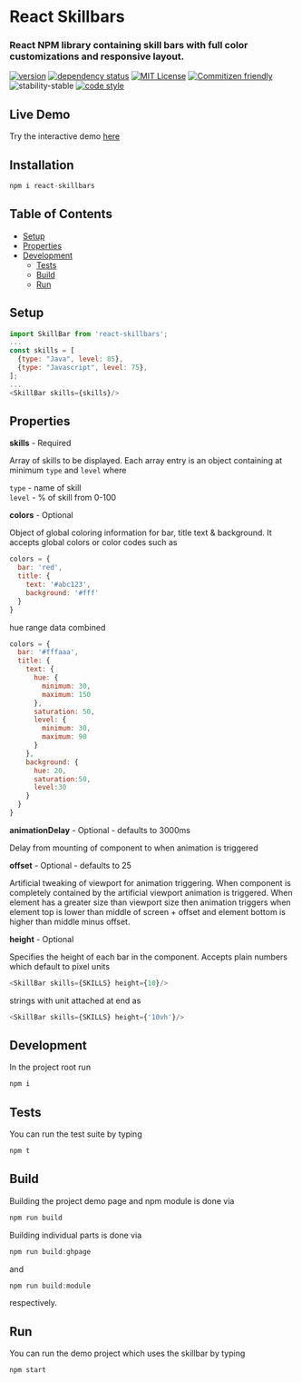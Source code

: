 # React Skillbars

### React NPM library containing skill bars with full color customizations and responsive layout.
[![version](https://img.shields.io/npm/v/react-skillbars.svg)](http://npm.im/react-skillbars)
[![dependency status](https://img.shields.io/david/crisboarna/react-skillbars.svg)](https://david-dm.org/crisboarna/react-skillbars)
[![MIT License](https://img.shields.io/npm/l/react-skillbars.svg)](http://opensource.org/licenses/MIT)
[![Commitizen friendly](https://img.shields.io/badge/commitizen-friendly-brightgreen.svg?style=flat-square)](http://commitizen.github.io/cz-cli/)
![stability-stable](https://img.shields.io/badge/stability-stable-green.svg)
[![code style](https://img.shields.io/badge/code%20style-airbnb-brightgreen.svg)](https://img.shields.io/badge/code%20style-airbnb-brightgreen.svg)

## Live Demo
Try the interactive demo [here](https://crisboarna.github.io/react-skillbars)

## Installation

```javascript
npm i react-skillbars
```

## Table of Contents
* [Setup](#setup)
* [Properties](#properties)
* [Development](#development)
  * [Tests](#tests)
  * [Build](#build)
  * [Run](#run)
  
## Setup

```javascript
import SkillBar from 'react-skillbars';
...
const skills = [
  {type: "Java", level: 85},
  {type: "Javascript", level: 75},
];
...
<SkillBar skills={skills}/>
```

## Properties
<b>skills</b> - Required

Array of skills to be displayed. Each array entry is an object containing at minimum `type` and `level` where <br/>

`type` - name of skill <br/>
`level` - % of skill from 0-100

<b>colors</b> - Optional

Object of global coloring information for bar, title text & background. It accepts global colors or color codes such as 
```javascript
colors = {
  bar: 'red',
  title: {
    text: '#abc123',
    background: '#fff'
  }
}
```
hue range data combined
```javascript
colors = {
  bar: '#fffaaa',
  title: {
    text: {
      hue: {
        minimum: 30,
        maximum: 150
      },
      saturation: 50,
      level: {
        minimum: 30,
        maximum: 90
      }
    },
    background: {
      hue: 20,
      saturation:50,
      level:30
    }
  }
}
```
<b>animationDelay</b> - Optional - defaults to 3000ms

Delay from mounting of component to when animation is triggered

<b>offset</b> - Optional - defaults to 25

Artificial tweaking of viewport for animation triggering. When component is completely contained by the artificial viewport animation is triggered. When element has a greater size than viewport size then animation triggers when element top is lower than middle of screen + offset and element bottom is higher than middle minus offset.

<b>height</b> - Optional

Specifies the height of each bar in the component. Accepts plain numbers which default to pixel units

```javascript
<SkillBar skills={SKILLS} height={10}/>
```

strings with unit attached at end as

```javascript
<SkillBar skills={SKILLS} height={'10vh'}/>
```


## Development

In the project root run 

```javascript
npm i
```

## Tests

You can run the test suite by typing 
```javascript
npm t
```

## Build

Building the project demo page and npm module is done via 
```javascript
npm run build
```

Building individual parts is done via
```javascript
npm run build:ghpage
```
and 
```javascript
npm run build:module
```
respectively.

## Run
You can run the demo project which uses the skillbar by typing
```javascript
npm start
```
